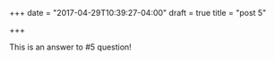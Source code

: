 +++
date = "2017-04-29T10:39:27-04:00"
draft = true
title = "post 5"

+++

This is an answer to #5 question!
